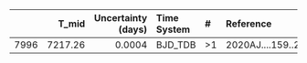 |      |   T_mid |   Uncertainty (days) | Time System   | #   | Reference           |
|-----:|--------:|---------------------:|:--------------|:----|:--------------------|
| 7996 | 7217.26 |               0.0004 | BJD_TDB       | >1  | 2020AJ....159..255C |